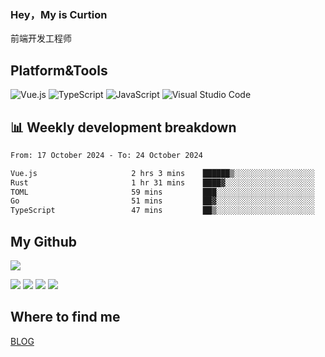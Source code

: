 ### Hey，My is Curtion
前端开发工程师
## Platform&Tools

![Vue.js](https://img.shields.io/badge/-Vue.js-4FC08D?style=flat-square&logo=Vue.js&logoColor=white)
![TypeScript](https://img.shields.io/badge/-TypeScript-007ACC?style=flat-square&logo=typescript&logoColor=white)
![JavaScript](https://img.shields.io/badge/-JavaScript-F7DF1E?style=flat-square&logo=javascript&logoColor=black)
![Visual Studio Code](https://img.shields.io/badge/-VSCode-007ACC?style=flat-square&logo=Visual-Studio-Code&logoColor=white)

## 📊 Weekly development breakdown

<!--START_SECTION:waka-->

```txt
From: 17 October 2024 - To: 24 October 2024

Vue.js                     2 hrs 3 mins    ██████▒░░░░░░░░░░░░░░░░░░   25.51 %
Rust                       1 hr 31 mins    ████▓░░░░░░░░░░░░░░░░░░░░   18.81 %
TOML                       59 mins         ███░░░░░░░░░░░░░░░░░░░░░░   12.22 %
Go                         51 mins         ██▓░░░░░░░░░░░░░░░░░░░░░░   10.56 %
TypeScript                 47 mins         ██▒░░░░░░░░░░░░░░░░░░░░░░   09.73 %
```

<!--END_SECTION:waka-->

## My Github

![](http://github-profile-summary-cards.vercel.app/api/cards/profile-details?username=curtion&theme=nord_bright)

![](http://github-profile-summary-cards.vercel.app/api/cards/stats?username=curtion&theme=nord_bright)
![](http://github-profile-summary-cards.vercel.app/api/cards/productive-time?username=curtion&theme=nord_bright&utcOffset=8)
![](http://github-profile-summary-cards.vercel.app/api/cards/repos-per-language?username=curtion&theme=nord_bright)
![](http://github-profile-summary-cards.vercel.app/api/cards/most-commit-language?username=curtion&theme=nord_bright)

## Where to find me

[BLOG](https://blog.3gxk.net)
